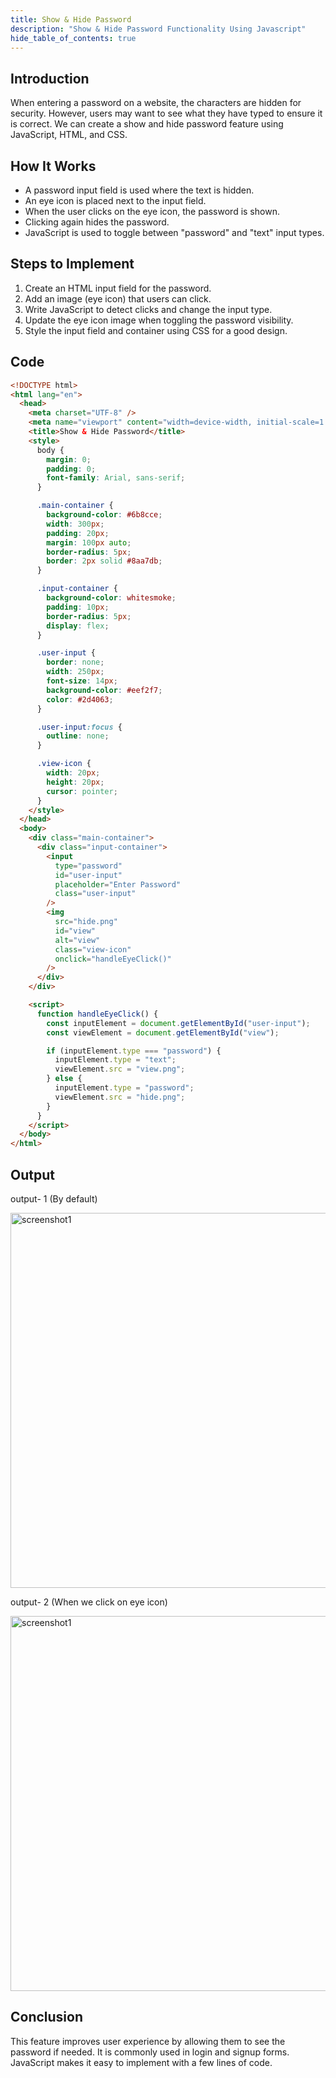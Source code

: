 ```yaml
---
title: Show & Hide Password
description: "Show & Hide Password Functionality Using Javascript"
hide_table_of_contents: true
---
```


## Introduction

When entering a password on a website, the characters are hidden for security. However, users may want to see what they have typed to ensure it is correct. We can create a show and hide password feature using JavaScript, HTML, and CSS.

## How It Works

- A password input field is used where the text is hidden.
- An eye icon is placed next to the input field.
- When the user clicks on the eye icon, the password is shown.
- Clicking again hides the password.
- JavaScript is used to toggle between "password" and "text" input types.

## Steps to Implement

1. Create an HTML input field for the password.
2. Add an image (eye icon) that users can click.
3. Write JavaScript to detect clicks and change the input type.
4. Update the eye icon image when toggling the password visibility.
5. Style the input field and container using CSS for a good design.

## Code

```html
<!DOCTYPE html>
<html lang="en">
  <head>
    <meta charset="UTF-8" />
    <meta name="viewport" content="width=device-width, initial-scale=1.0" />
    <title>Show & Hide Password</title>
    <style>
      body {
        margin: 0;
        padding: 0;
        font-family: Arial, sans-serif;
      }

      .main-container {
        background-color: #6b8cce;
        width: 300px;
        padding: 20px;
        margin: 100px auto;
        border-radius: 5px;
        border: 2px solid #8aa7db;
      }

      .input-container {
        background-color: whitesmoke;
        padding: 10px;
        border-radius: 5px;
        display: flex;
      }

      .user-input {
        border: none;
        width: 250px;
        font-size: 14px;
        background-color: #eef2f7;
        color: #2d4063;
      }

      .user-input:focus {
        outline: none;
      }

      .view-icon {
        width: 20px;
        height: 20px;
        cursor: pointer;
      }
    </style>
  </head>
  <body>
    <div class="main-container">
      <div class="input-container">
        <input
          type="password"
          id="user-input"
          placeholder="Enter Password"
          class="user-input"
        />
        <img
          src="hide.png"
          id="view"
          alt="view"
          class="view-icon"
          onclick="handleEyeClick()"
        />
      </div>
    </div>

    <script>
      function handleEyeClick() {
        const inputElement = document.getElementById("user-input");
        const viewElement = document.getElementById("view");

        if (inputElement.type === "password") {
          inputElement.type = "text";
          viewElement.src = "view.png";
        } else {
          inputElement.type = "password";
          viewElement.src = "hide.png";
        }
      }
    </script>
  </body>
</html>
```

## Output

output- 1 (By default)

<img src="/javascript/27/output-1.png" alt="screenshot1" width="600px"/>

output- 2 (When we click on eye icon)

<img src="/javascript/27/output-2.png" alt="screenshot1" width="600px"/>

## Conclusion

This feature improves user experience by allowing them to see the password if needed. It is commonly used in login and signup forms. JavaScript makes it easy to implement with a few lines of code.

